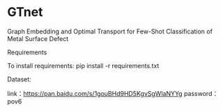# GTnet
Graph Embedding and Optimal Transport for Few-Shot Classification of Metal Surface Defect

Requirements

To install requirements:
           pip install -r requirements.txt

Dataset:

link：https://pan.baidu.com/s/1gouBHd9HD5KgvSgWlaNYYg password：pov6 
